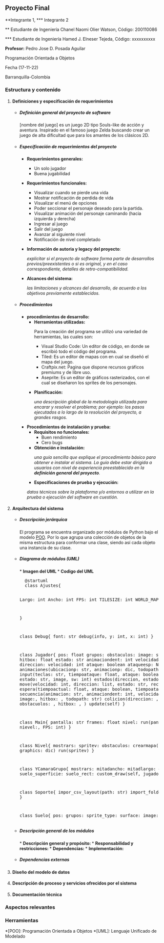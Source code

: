 <p class=text-align-center> <h2> Proyecto Final </h2> 
**Integrante 1, *** Integrante 2

** Estudiante de Ingeniería Chanel Naomi Olier Watson, Código: 200110086 

*** Estudiante de Ingeniería Hamed J. Elneser Tejeda, Código: xxxxxxxxxx 

<b>Profesor:</b> Pedro Jose D. Posada Aguilar 

Programación Orientada a Objetos 

Fecha (17-11-22) 

Barranquilla-Colombia 
</p>

### **Estructura y contenido**

1. #### **Definiciones y especificación de requerimientos**
	*  <h5> Definición general del proyecto de software </h5> <p class=text-align-justify>[nombre del juego] es un juego 2D tipo Souls-like de acción y aventura. Inspirado en el famoso juego Zelda buscando crear un juego de alta dificultad que para los amantes de los clásicos 2D. </p>
	* ##### **Especificación de requerimientos del proyecto** 
		* **Requerimientos generales:**
			* Un solo jugador
			* Buena jugabilidad
		* **Requerimientos funcionales:**
			* Visualizar cuando se pierde una vida
			* Mostrar notificación de perdida de vida
			* Visualizar el menú de opciones
			* Poder seccionar el personaje deseado para la partida.
			*  Visualizar animación del personaje caminando (hacia izquierda y derecha)
			*  Ingresar al juego
			*  Salir del juego
			*  Avanzar al siguiente nivel
			*  Notificación de nivel completado

		* **Información de autoria y legacy del proyecto**: <p class=text-align-justify> <em>explicitar si el proyecto de software forma parte de desarrollos previos/preexistentes o si es original, y en el caso correspondiente, detalles de retro-compatibilidad. </em> </p>
		* **Alcances del sistema:** <p class=text-align-justify><em> las limitaciones y alcances del desarrollo, de acuerdo a los objetivos previamente establecidos. </em> </p>

	* ##### Procedimientos
		* **procedimientos de desarrollo:** 
			* **Herramientas utilizadas:<p class=text-align-justify>** Para la creación del programa se utilizó una variedad de herramientas, las cuales son: 
				* Visual Studio Code: Un editor de código, en donde se escribió todo el código del programa.
				* Tiled: Es un editor de mapas con en cual se diseñó el mapa del juego.
				* Craftpix.net: Pagina que dispone recursos gráficos premiums y de libre uso. 
				* Aseprite: Es un editor de gráficos rasterizados, con el cual se diseñaron los sprites de los personajes.</p>
			* **Planificación:** <p class=text-align-justify> <em>una descripción global de la metodología utilizada para encarar y resolver el problema; por ejemplo: los pasos ejecutados a lo largo de la resolución del proyecto, a grandes rasgos.</em> </p>
		* **Procedimientos de instalación y prueba:** 
			* **Requisitos no funcionales:**
				* Buen rendimiento
				* Cero bugs 
			* **Obtención e instalación:** <p class=text-align-justify><em> una guía sencilla que explique el procedimiento básico para obtener e instalar el sistema. La guía debe estar dirigida a usuarios con nivel de experiencia preestablecido en la **definición general del proyecto**. </em> </p>
			* **Especificaciones de prueba y ejecución:** 
			<p class=text-align-justify> <em>  datos técnicos sobre la plataforma y/o entornos a utilizar en la prueba o ejecución del software en cuestión. </em> </p>

2. #### Arquitectura del sistema
	* <h5> Descripción jerárquica </h5> <p class=text-align-justify> El programa se encuentra organizado por módulos de Python bajo el modelo <u>POO</u>. Por lo que agrupa una colección de objetos de la misma estructura para conformar una clase, siendo así cada objeto una instancia de su clase. </p>
	* <h5> Diagrama de módulos (UML) </h5>
		* <b> Imagen del UML </b>
		* <b> Codigo del UML </b>
		<pre>
		@startuml
		class Ajustes{
		
		Largo: int
		Ancho: int
		FPS: int
		TILESIZE: int
		WORLD_MAP: str
		
		}
		
		class Debug{
		font: str
		debug(info, y: int, x: int)
		}
		
		class Jugador{
		pos: float
		grupos:
		obstaculos:
		image: str
        rect: float
        hitbox: float
        estado: str
        animaciondent: int
        velocidadanimacion: float
        direccion: 
        velocidad: int
        ataque: boolean
        ataqueesp: None
        sw: int
        animaciones(ubicacionp: str, animacionp: dic, todopath: str)
		input(teclas: str, tiempoataque: float, ataque: boolean, direccion, estado: str, image, sw: int)
		estados(direccion, estado: str)
		move(velocidad: int, direccion: list, estado: str, rect, hitbox)
		espera(tiempoactual: float, ataque: boolean, tiempoataque: float)
		secuencia(animacion: str, animaciondent: int, velocidadanimacion: float, image:, hitbox: , todopath: str)
		colicion(direccion: , sprite: , obstacuolos: , hitbox: , )
		update(self)
		}
		
		class Main{
		pantalla: str
		frames: float
		nivel:
		run(pantalla:str, nievel:, FPS: int)
		}
		
		class Nivel{
		mostrars:
		spritev:
		obstaculos:
		crearmapa(layouts: dic, graphics: dic)
		run(spritev)
		}
		
		class YCamaraGrupo{
		mostrars:
		mitadancho:
		mitadlargo:
		offset:
		suelo_superficie:
		suelo_rect:
		custom_draw(self, jugador)
		
		class Soporte{
		impor_csv_layout(path: str)
		import_folder(path: str)
		}
		
		class Suelo{
		pos:
		grupos:
		sprite_type:
		surface:
		image:
		}
</code></pre>
	* <h5> Descripción general de los módulos </h5>
		* <b> Descripción general y propósito: </b>
		* <b> Responsabilidad y restricciones: </b>
		* <b> Dependencias: </b>
		* <b> Implementación: </b>
	* <h5> Dependencias externas </h5>
3. <h4> Diseño del modelo de datos </h4>
4. <h4> Descripción de proceso y servicios ofrecidos por el sistema </h4>
5. <h4> Documentación técnica </h4>
### Aspectos relevantes
### Herramientas 

*[POO]: Programación Orientada a Objetos
*[UML]: Lenguaje Unificado de Modelado
